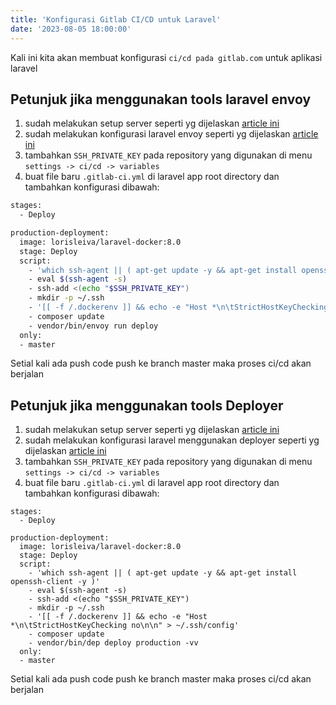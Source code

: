 ```yaml
---
title: 'Konfigurasi Gitlab CI/CD untuk Laravel'
date: '2023-08-05 18:00:00'
---
```


Kali ini kita akan membuat konfigurasi `ci/cd pada gitlab.com` untuk aplikasi laravel

## Petunjuk jika menggunakan tools laravel envoy
1. sudah melakukan setup server seperti yg dijelaskan [article ini](./setup-ubuntu-20-04-ansible)
2. sudah melakukan konfigurasi laravel envoy seperti yg dijelaskan [article ini](./deploy-laravel-with-envoy)
3. tambahkan `SSH_PRIVATE_KEY` pada repository yang digunakan di menu `settings -> ci/cd -> variables`
4. buat file baru `.gitlab-ci.yml` di laravel app root directory dan tambahkan konfigurasi dibawah:

```bash
stages:
  - Deploy

production-deployment:
  image: lorisleiva/laravel-docker:8.0
  stage: Deploy
  script:
    - 'which ssh-agent || ( apt-get update -y && apt-get install openssh-client -y )'
    - eval $(ssh-agent -s)
    - ssh-add <(echo "$SSH_PRIVATE_KEY")
    - mkdir -p ~/.ssh
    - '[[ -f /.dockerenv ]] && echo -e "Host *\n\tStrictHostKeyChecking no\n\n" > ~/.ssh/config'
    - composer update
    - vendor/bin/envoy run deploy
  only:
  - master
```

Setial kali ada push code push ke branch master maka proses ci/cd akan berjalan

## Petunjuk jika menggunakan tools Deployer
1. sudah melakukan setup server seperti yg dijelaskan [article ini](./setup-ubuntu-20-04-ansible)
2. sudah melakukan konfigurasi laravel menggunakan deployer seperti yg dijelaskan [article ini](./deploy-laravel-with-deployer)
3. tambahkan `SSH_PRIVATE_KEY` pada repository yang digunakan di menu `settings -> ci/cd -> variables`
4. buat file baru `.gitlab-ci.yml` di laravel app root directory dan tambahkan konfigurasi dibawah:

```
stages:
  - Deploy

production-deployment:
  image: lorisleiva/laravel-docker:8.0
  stage: Deploy
  script:
    - 'which ssh-agent || ( apt-get update -y && apt-get install openssh-client -y )'
    - eval $(ssh-agent -s)
    - ssh-add <(echo "$SSH_PRIVATE_KEY")
    - mkdir -p ~/.ssh
    - '[[ -f /.dockerenv ]] && echo -e "Host *\n\tStrictHostKeyChecking no\n\n" > ~/.ssh/config'
    - composer update
    - vendor/bin/dep deploy production -vv
  only:
  - master
```

Setial kali ada push code push ke branch master maka proses ci/cd akan berjalan


